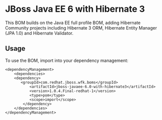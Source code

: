 JBoss Java EE 6 with Hibernate 3
================================

This BOM builds on the Java EE full profile BOM, adding Hibernate Community projects including Hibernate 3 ORM, Hibernate
Entity Manager (JPA 1.0) and Hibernate Validator.

Usage
-----

To use the BOM, import into your dependency management:

    <dependencyManagement>
        <dependencies>
	    <dependency>
	       <groupId>com.redhat.jboss.wfk.boms</groupId>
               <artifactId>jboss-javaee-6.0-with-hibernate3</artifactId>
               <version>1.0.4.Final-redhat-1</version>
               <type>pom</type>
               <scope>import</scope>
            </dependency>
        </dependencies>
    </dependencyManagement> 

